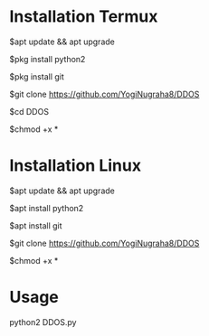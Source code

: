 # Installation Termux
$apt update && apt upgrade

$pkg install python2 

$pkg install git

$git clone https://github.com/YogiNugraha8/DDOS

$cd DDOS

$chmod +x *
# Installation Linux
$apt update && apt upgrade

$apt install python2

$apt install git

$git clone https://github.com/YogiNugraha8/DDOS

$chmod +x *
# Usage
python2 DDOS.py
